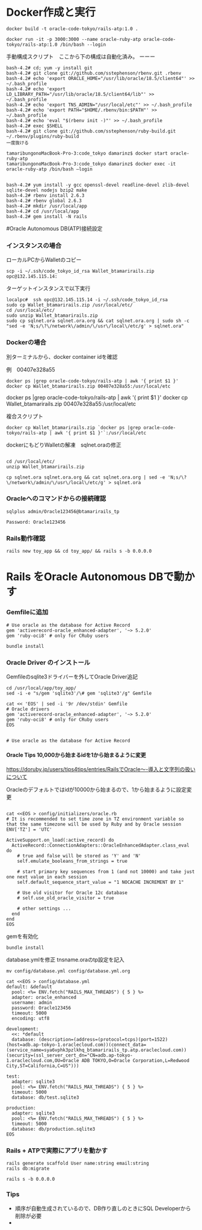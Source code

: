 # Docker作成と実行

```text
docker build -t oracle-code-tokyo/rails-atp:1.0 .

docker run -it -p 3000:3000 --name oracle-ruby-atp oracle-code-tokyo/rails-atp:1.0 /bin/bash --login

```


手動構成スクリプト　ここから下の構成は自動化済み。
ーーー
```text
bash-4.2# cd; yum -y install git
bash-4.2# git clone git://github.com/sstephenson/rbenv.git .rbenv
bash-4.2# echo 'export ORACLE_HOME="/usr/lib/oracle/18.5/client64"' >> ~/.bash_profile
bash-4.2# echo 'export LD_LIBRARY_PATH="/usr/lib/oracle/18.5/client64/lib"' >> ~/.bash_profile
bash-4.2# echo 'export TNS_ADMIN="/usr/local/etc"' >> ~/.bash_profile
bash-4.2# echo 'export PATH="$HOME/.rbenv/bin:$PATH"' >> ~/.bash_profile
bash-4.2# echo 'eval "$(rbenv init -)"' >> ~/.bash_profile
bash-4.2# exec $SHELL
bash-4.2# git clone git://github.com/sstephenson/ruby-build.git ~/.rbenv/plugins/ruby-build
一度抜ける

tamaribungonoMacBook-Pro-3:code_tokyo damarinz$ docker start oracle-ruby-atp
tamaribungonoMacBook-Pro-3:code_tokyo damarinz$ docker exec -it oracle-ruby-atp /bin/bash —login


bash-4.2# yum install -y gcc openssl-devel readline-devel zlib-devel sqlite-devel nodejs bzip2 make
bash-4.2# rbenv install 2.6.3
bash-4.2# rbenv global 2.6.3
bash-4.2# mkdir /usr/local/app
bash-4.2# cd /usr/local/app
bash-4.2# gem install -N rails
```






#Oracle Autonomous DB(ATP)接続設定

### インスタンスの場合

ローカルPCからWalletのコピー

```text
scp -i ~/.ssh/code_tokyo_id_rsa Wallet_btamarirails.zip opc@132.145.115.14:
```

ターゲットインスタンスで以下実行

```text
localpc#  ssh opc@132.145.115.14 -i ~/.ssh/code_tokyo_id_rsa
sudo cp Wallet_btamarirails.zip /usr/local/etc/
cd /usr/local/etc/
sudo unzip Wallet_btamarirails.zip
sudo cp sqlnet.ora sqlnet.ora.org && cat sqlnet.ora.org | sudo sh -c "sed -e 'N;s/\?\/network\/admin/\/usr\/local\/etc/g' > sqlnet.ora"

```


### Dockerの場合

別ターミナルから、docker container idを確認

例　00407e328a55

```text
docker ps |grep oracle-code-tokyo/rails-atp | awk '{ print $1 }'
docker cp Wallet_btamarirails.zip 00407e328a55:/usr/local/etc
```
docker ps |grep oracle-code-tokyo/rails-atp | awk '{ print $1 }'
docker cp Wallet_btamarirails.zip 00407e328a55:/usr/local/etc

複合スクリプト
```text
docker cp Wallet_btamarirails.zip `docker ps |grep oracle-code-tokyo/rails-atp | awk '{ print $1 }'`:/usr/local/etc

```


dockerにもどりWalletの解凍　sqlnet.oraの修正


```

cd /usr/local/etc/
unzip Wallet_btamarirails.zip

cp sqlnet.ora sqlnet.ora.org && cat sqlnet.ora.org | sed -e 'N;s/\?\/network\/admin/\/usr\/local\/etc/g' > sqlnet.ora
```

### Oracleへのコマンドからの接続確認

```text
sqlplus admin/Oracle123456@btamarirails_tp

Password: Oracle123456
```




### Rails動作確認

```
rails new toy_app && cd toy_app/ && rails s -b 0.0.0.0
```

# Rails をOracle Autonomous DBで動かす

### Gemfileに追加

```text
# Use oracle as the database for Active Record
gem 'activerecord-oracle_enhanced-adapter', '~> 5.2.0'
gem 'ruby-oci8' # only for CRuby users
```


```text
bundle install
```




### Oracle Driver のインストール

Gemfileのsqlite3ドライバーを外してOracle Driver追記


```
cd /usr/local/app/toy_app/
sed -i -e "s/gem 'sqlite3'/\# gem 'sqlite3'/g" Gemfile

cat << 'EOS' | sed -i '9r /dev/stdin' Gemfile
# Oracle drivers
gem 'activerecord-oracle_enhanced-adapter', '~> 5.2.0'
gem 'ruby-oci8' # only for CRuby users
EOS


# Use oracle as the database for Active Record
```



#### Oracle Tips 10,000から始まるidを1から始まるように変更

https://doruby.jp/users/tips4tips/entries/RailsでOracle～-導入と文字列の扱いについて



Oracleのデフォルトではidが10000から始まるので、1から始まるように設定変更
```

cat <<EOS > config/initializers/oracle.rb
# It is recommended to set time zone in TZ environment variable so that the same timezone will be used by Ruby and by Oracle session
ENV['TZ'] = 'UTC'

ActiveSupport.on_load(:active_record) do
  ActiveRecord::ConnectionAdapters::OracleEnhancedAdapter.class_eval do
    # true and false will be stored as 'Y' and 'N'
    self.emulate_booleans_from_strings = true

    # start primary key sequences from 1 (and not 10000) and take just one next value in each session
    self.default_sequence_start_value = "1 NOCACHE INCREMENT BY 1"

    # Use old visitor for Oracle 12c database
    # self.use_old_oracle_visitor = true

    # other settings ...
  end
end
EOS
```

gemを有効化
```
bundle install
```

database.ymlを修正 tnsname.oraのtp設定を記入

```
mv config/database.yml config/database.yml.org

cat <<EOS > config/database.yml
default: &default
  pool: <%= ENV.fetch("RAILS_MAX_THREADS") { 5 } %>
  adapter: oracle_enhanced
  username: admin
  password: Oracle123456
  timeout: 5000
  encoding: utf8

development:
  <<: *default
  database: (description=(address=(protocol=tcps)(port=1522)(host=adb.ap-tokyo-1.oraclecloud.com))(connect_data=(service_name=sya6vphk3pzlkhq_btamarirails_tp.atp.oraclecloud.com))(security=(ssl_server_cert_dn="CN=adb.ap-tokyo-1.oraclecloud.com,OU=Oracle ADB TOKYO,O=Oracle Corporation,L=Redwood City,ST=California,C=US")))

test:
  adapter: sqlite3
  pool: <%= ENV.fetch("RAILS_MAX_THREADS") { 5 } %>
  timeout: 5000
  database: db/test.sqlite3

production:
  adapter: sqlite3
  pool: <%= ENV.fetch("RAILS_MAX_THREADS") { 5 } %>
  timeout: 5000
  database: db/production.sqlite3
EOS
```

### Rails + ATPで実際にアプリを動かす

```text
rails generate scaffold User name:string email:string
rails db:migrate

rails s -b 0.0.0.0
```

### Tips

- 順序が自動生成されているので、DB作り直しのときにSQL Developerから削除が必要
- 

